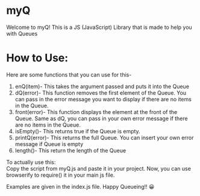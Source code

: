 # myQ

Welcome to myQ! This is a JS (JavaScript) Library that is made to help you with Queues

# How to Use:

Here are some functions that you can use for this-

1. enQ(item)- This takes the argument passed and puts it into the Queue
2. dQ(error)- This function removes the first element of the Queue. You can pass in the error message you want to display if there are no items in the Queue.
3. front(error)- This function displays the element at the front of the Queue. Same as dQ, you can pass in your own error message if there are no items in the Queue.
4. isEmpty()- This returns true if the Queue is empty.
5. printQ(error)- This returns the full Queue. You can insert your own error message if Queue is empty
6. length()- This return the length of the Queue

To actually use this:  
Copy the script from myQ.js and paste it in your project. Now, you can use browserify to require() it in your main js file.

Examples are given in the index.js file. Happy Queueing!! 😀
